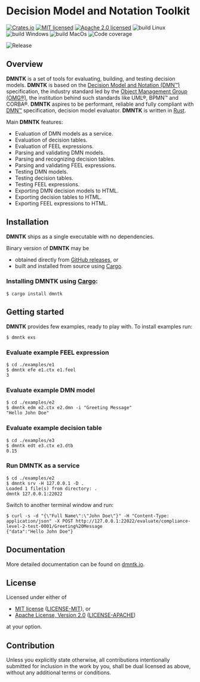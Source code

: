 # Decision Model and Notation Toolkit

[![Crates.io][crates-badge]][crates-url]
[![MIT licensed][mit-badge]][mit-url]
[![Apache 2.0 licensed][apache-badge]][apache-url]
![build Linux][build-badge-linux]
![build Windows][build-badge-windows]
![build MacOs][build-badge-macos]
![Code coverage][coverage-badge]

![Release][release-badge]

[crates-badge]: https://img.shields.io/crates/v/dmntk.svg
[crates-url]: https://crates.io/crates/dmntk
[mit-badge]: https://img.shields.io/badge/License-MIT-blue.svg
[mit-url]: https://github.com/dmntk/dmntk.rs/blob/main/LICENSE-MIT
[apache-badge]: https://img.shields.io/badge/License-Apache%202.0-blue.svg
[apache-url]: https://github.com/dmntk/dmntk.rs/blob/main/LICENSE-APACHE
[build-badge-linux]: https://github.com/dmntk/dmntk.rs/actions/workflows/build-linux.yml/badge.svg
[build-badge-windows]: https://github.com/dmntk/dmntk.rs/actions/workflows/build-windows.yml/badge.svg
[build-badge-macos]: https://github.com/dmntk/dmntk.rs/actions/workflows/build-macos.yml/badge.svg
[coverage-badge]: https://img.shields.io/badge/Coverage-84%25-green.svg
[release-badge]: https://img.shields.io/badge/ALPHA-c48793.svg

## Overview

**DMNTK** is a set of tools for evaluating, building, and testing decision models.
**DMNTK** is based on the [Decision Model and Notation (DMN™)](https://www.omg.org/dmn/)
specification, the industry standard led by the [Object Management Group (OMG®)](https://www.omg.org/),
the institution behind such standards like UML®, BPMN™ and CORBA®.
**DMNTK** aspires to be performant, reliable and fully compliant with
[DMN™](https://www.omg.org/spec/DMN) specification, decision model evaluator.
**DMNTK** is written in [Rust](https://www.rust-lang.org/).

Main **DMNTK** features:

- Evaluation of DMN models as a service.
- Evaluation of decision tables.
- Evaluation of FEEL expressions.
- Parsing and validating DMN models.
- Parsing and recognizing decision tables.
- Parsing and validating FEEL expressions.
- Testing DMN models.
- Testing decision tables.
- Testing FEEL expressions.
- Exporting DMN decision models to HTML.
- Exporting decision tables to HTML.
- Exporting FEEL expressions to HTML.

## Installation

**DMNTK** ships as a single executable with no dependencies.

Binary version of **DMNTK** may be
- obtained directly from [GitHub releases](https://github.com/dmntk/dmntk.rs/releases), or
- built and installed from source using [Cargo](https://crates.io/crates/dmntk).

### Installing DMNTK using [Cargo](https://crates.io/crates/dmntk):

```shell
$ cargo install dmntk
```

## Getting started

**DMNTK** provides few examples, ready to play with.
To install examples run:

```shell
$ dmntk exs
```

### Evaluate example FEEL expression

```shell
$ cd ./examples/e1
$ dmntk efe e1.ctx e1.feel
3
```

### Evaluate example DMN model

```shell
$ cd ./examples/e2
$ dmntk edm e2.ctx e2.dmn -i "Greeting Message"
"Hello John Doe"
```

### Evaluate example decision table

```shell
$ cd ./examples/e3
$ dmntk edt e3.ctx e3.dtb
0.15
```

### Run DMNTK as a service

```shell
$ cd ./examples/e2
$ dmntk srv -H 127.0.0.1 -D .
Loaded 1 file(s) from directory: .
dmntk 127.0.0.1:22022
```

Switch to another terminal window and run:

```shell
$ curl -s -d "{\"Full Name\":\"John Doe\"}" -H "Content-Type: application/json" -X POST http://127.0.0.1:22022/evaluate/compliance-level-2-test-0001/Greeting%20Message
{"data":"Hello John Doe"}
```

## Documentation

More detailed documentation can be found on [dmntk.io](https://dmntk.io).

## License

Licensed under either of

- [MIT license](https://opensource.org/licenses/MIT) ([LICENSE-MIT](https://github.com/dmntk/dmntk.rs/blob/main/LICENSE-MIT)), or
- [Apache License, Version 2.0](https://www.apache.org/licenses/LICENSE-2.0) ([LICENSE-APACHE](https://github.com/dmntk/dmntk.rs/blob/main/LICENSE-APACHE))

at your option.

## Contribution

Unless you explicitly state otherwise, all contributions intentionally submitted for inclusion
in the work by you, shall be dual licensed as above, without any additional terms or conditions.